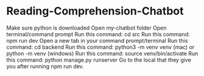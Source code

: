 # Reading-Comprehension-Chatbot

Make sure python is downloaded
Open my-chatbot folder
Open terminal/command prompt
Run this command: cd src
Run this command: npm run dev
Open a new tab in your command prompt/terminal
Run this command: cd backend
Run this command: python3 -m venv venv (mac) or python -m venv (windows)
Run this command: source venv/bin/activate
Run this command: python manage.py runserver
Go to the local that they give you after running npm run dev.
